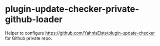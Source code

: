 # plugin-update-checker-private-github-loader
Helper to configure https://github.com/YahnisElsts/plugin-update-checker for Github private repo.

